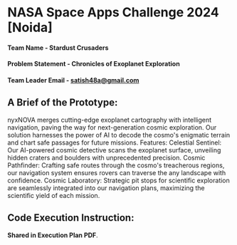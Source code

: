 # NASA Space Apps Challenge 2024 [Noida]

#### Team Name - Stardust Crusaders
#### Problem Statement - Chronicles of Exoplanet Exploration
#### Team Leader Email - satish48a@gmail.com

## A Brief of the Prototype:
nyxNOVA merges cutting-edge exoplanet cartography with intelligent navigation, paving the way for next-generation cosmic exploration. Our solution harnesses the power of AI to decode the cosmo's enigmatic terrain and chart safe passages for future missions.
Features:
Celestial Sentinel: Our AI-powered cosmic detective scans the exoplanet surface, unveiling hidden craters and boulders with unprecedented precision.
Cosmic Pathfinder: Crafting safe routes through the cosmo's treacherous regions, our navigation system ensures rovers can traverse the any landscape with confidence.
Cosmic Laboratory: Strategic pit stops for scientific exploration are seamlessly integrated into our navigation plans, maximizing the scientific yield of each mission.

## Code Execution Instruction:
  **Shared in Execution Plan PDF**.
